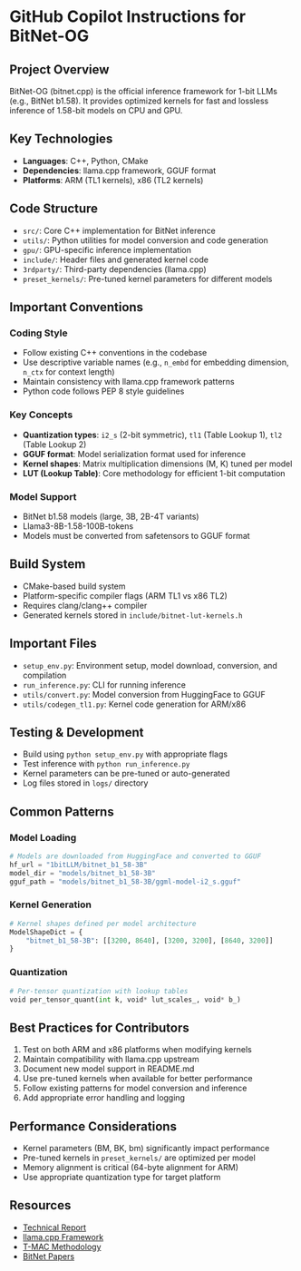 # GitHub Copilot Instructions for BitNet-OG

## Project Overview
BitNet-OG (bitnet.cpp) is the official inference framework for 1-bit LLMs (e.g., BitNet b1.58). It provides optimized kernels for fast and lossless inference of 1.58-bit models on CPU and GPU.

## Key Technologies
- **Languages**: C++, Python, CMake
- **Dependencies**: llama.cpp framework, GGUF format
- **Platforms**: ARM (TL1 kernels), x86 (TL2 kernels)

## Code Structure
- `src/`: Core C++ implementation for BitNet inference
- `utils/`: Python utilities for model conversion and code generation
- `gpu/`: GPU-specific inference implementation
- `include/`: Header files and generated kernel code
- `3rdparty/`: Third-party dependencies (llama.cpp)
- `preset_kernels/`: Pre-tuned kernel parameters for different models

## Important Conventions

### Coding Style
- Follow existing C++ conventions in the codebase
- Use descriptive variable names (e.g., `n_embd` for embedding dimension, `n_ctx` for context length)
- Maintain consistency with llama.cpp framework patterns
- Python code follows PEP 8 style guidelines

### Key Concepts
- **Quantization types**: `i2_s` (2-bit symmetric), `tl1` (Table Lookup 1), `tl2` (Table Lookup 2)
- **GGUF format**: Model serialization format used for inference
- **Kernel shapes**: Matrix multiplication dimensions (M, K) tuned per model
- **LUT (Lookup Table)**: Core methodology for efficient 1-bit computation

### Model Support
- BitNet b1.58 models (large, 3B, 2B-4T variants)
- Llama3-8B-1.58-100B-tokens
- Models must be converted from safetensors to GGUF format

## Build System
- CMake-based build system
- Platform-specific compiler flags (ARM TL1 vs x86 TL2)
- Requires clang/clang++ compiler
- Generated kernels stored in `include/bitnet-lut-kernels.h`

## Important Files
- `setup_env.py`: Environment setup, model download, conversion, and compilation
- `run_inference.py`: CLI for running inference
- `utils/convert.py`: Model conversion from HuggingFace to GGUF
- `utils/codegen_tl1.py`: Kernel code generation for ARM/x86

## Testing & Development
- Build using `python setup_env.py` with appropriate flags
- Test inference with `python run_inference.py`
- Kernel parameters can be pre-tuned or auto-generated
- Log files stored in `logs/` directory

## Common Patterns

### Model Loading
```python
# Models are downloaded from HuggingFace and converted to GGUF
hf_url = "1bitLLM/bitnet_b1_58-3B"
model_dir = "models/bitnet_b1_58-3B"
gguf_path = "models/bitnet_b1_58-3B/ggml-model-i2_s.gguf"
```

### Kernel Generation
```python
# Kernel shapes defined per model architecture
ModelShapeDict = {
    "bitnet_b1_58-3B": [[3200, 8640], [3200, 3200], [8640, 3200]]
}
```

### Quantization
```python
# Per-tensor quantization with lookup tables
void per_tensor_quant(int k, void* lut_scales_, void* b_)
```

## Best Practices for Contributors
1. Test on both ARM and x86 platforms when modifying kernels
2. Maintain compatibility with llama.cpp upstream
3. Document new model support in README.md
4. Use pre-tuned kernels when available for better performance
5. Follow existing patterns for model conversion and inference
6. Add appropriate error handling and logging

## Performance Considerations
- Kernel parameters (BM, BK, bm) significantly impact performance
- Pre-tuned kernels in `preset_kernels/` are optimized per model
- Memory alignment is critical (64-byte alignment for ARM)
- Use appropriate quantization type for target platform

## Resources
- [Technical Report](https://arxiv.org/abs/2410.16144)
- [llama.cpp Framework](https://github.com/ggerganov/llama.cpp)
- [T-MAC Methodology](https://github.com/microsoft/T-MAC/)
- [BitNet Papers](https://arxiv.org/abs/2402.17764)
